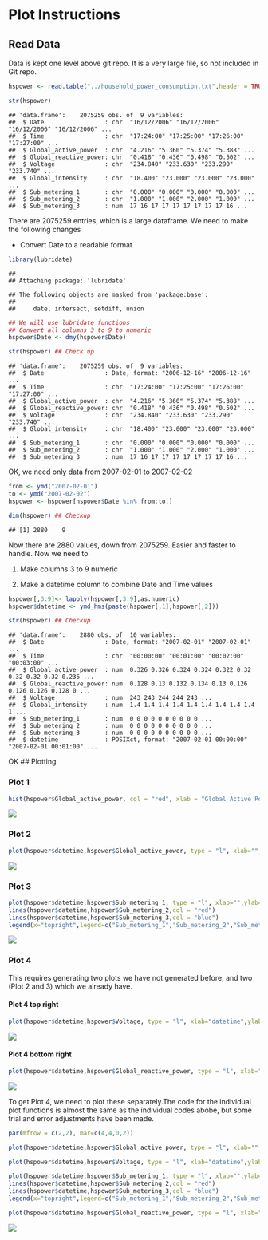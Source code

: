 Plot Instructions
================

## Read Data

Data is kept one level above git repo. It is a very large file, so not
included in Git repo.

``` r
hspower <- read.table("../household_power_consumption.txt",header = TRUE, sep = ";")
```

``` r
str(hspower)
```

    ## 'data.frame':    2075259 obs. of  9 variables:
    ##  $ Date                 : chr  "16/12/2006" "16/12/2006" "16/12/2006" "16/12/2006" ...
    ##  $ Time                 : chr  "17:24:00" "17:25:00" "17:26:00" "17:27:00" ...
    ##  $ Global_active_power  : chr  "4.216" "5.360" "5.374" "5.388" ...
    ##  $ Global_reactive_power: chr  "0.418" "0.436" "0.498" "0.502" ...
    ##  $ Voltage              : chr  "234.840" "233.630" "233.290" "233.740" ...
    ##  $ Global_intensity     : chr  "18.400" "23.000" "23.000" "23.000" ...
    ##  $ Sub_metering_1       : chr  "0.000" "0.000" "0.000" "0.000" ...
    ##  $ Sub_metering_2       : chr  "1.000" "1.000" "2.000" "1.000" ...
    ##  $ Sub_metering_3       : num  17 16 17 17 17 17 17 17 17 16 ...

There are 2075259 entries, which is a large dataframe. We need to make
the following changes

- Convert Date to a readable format

``` r
library(lubridate)
```

    ## 
    ## Attaching package: 'lubridate'

    ## The following objects are masked from 'package:base':
    ## 
    ##     date, intersect, setdiff, union

``` r
## We will use lubridate functions
## Convert all columns 3 to 9 to numeric
hspower$Date <- dmy(hspower$Date)
```

``` r
str(hspower) ## Check up
```

    ## 'data.frame':    2075259 obs. of  9 variables:
    ##  $ Date                 : Date, format: "2006-12-16" "2006-12-16" ...
    ##  $ Time                 : chr  "17:24:00" "17:25:00" "17:26:00" "17:27:00" ...
    ##  $ Global_active_power  : chr  "4.216" "5.360" "5.374" "5.388" ...
    ##  $ Global_reactive_power: chr  "0.418" "0.436" "0.498" "0.502" ...
    ##  $ Voltage              : chr  "234.840" "233.630" "233.290" "233.740" ...
    ##  $ Global_intensity     : chr  "18.400" "23.000" "23.000" "23.000" ...
    ##  $ Sub_metering_1       : chr  "0.000" "0.000" "0.000" "0.000" ...
    ##  $ Sub_metering_2       : chr  "1.000" "1.000" "2.000" "1.000" ...
    ##  $ Sub_metering_3       : num  17 16 17 17 17 17 17 17 17 16 ...

OK, we need only data from 2007-02-01 to 2007-02-02

``` r
from <- ymd("2007-02-01")
to <- ymd("2007-02-02")
hspower <- hspower[hspower$Date %in% from:to,]
```

``` r
dim(hspower) ## Checkup
```

    ## [1] 2880    9

Now there are 2880 values, down from 2075259. Easier and faster to
handle. Now we need to

1.  Make columns 3 to 9 numeric

2.  Make a datetime column to combine Date and Time values

``` r
hspower[,3:9]<- lapply(hspower[,3:9],as.numeric)
hspower$datetime <- ymd_hms(paste(hspower[,1],hspower[,2]))
```

``` r
str(hspower) ## Checkup
```

    ## 'data.frame':    2880 obs. of  10 variables:
    ##  $ Date                 : Date, format: "2007-02-01" "2007-02-01" ...
    ##  $ Time                 : chr  "00:00:00" "00:01:00" "00:02:00" "00:03:00" ...
    ##  $ Global_active_power  : num  0.326 0.326 0.324 0.324 0.322 0.32 0.32 0.32 0.32 0.236 ...
    ##  $ Global_reactive_power: num  0.128 0.13 0.132 0.134 0.13 0.126 0.126 0.126 0.128 0 ...
    ##  $ Voltage              : num  243 243 244 244 243 ...
    ##  $ Global_intensity     : num  1.4 1.4 1.4 1.4 1.4 1.4 1.4 1.4 1.4 1 ...
    ##  $ Sub_metering_1       : num  0 0 0 0 0 0 0 0 0 0 ...
    ##  $ Sub_metering_2       : num  0 0 0 0 0 0 0 0 0 0 ...
    ##  $ Sub_metering_3       : num  0 0 0 0 0 0 0 0 0 0 ...
    ##  $ datetime             : POSIXct, format: "2007-02-01 00:00:00" "2007-02-01 00:01:00" ...

OK \## Plotting

### Plot 1

``` r
hist(hspower$Global_active_power, col = "red", xlab = "Global Active Power (kilowatts)", main = "Global Active Power")
```

![](CodeBook_files/figure-gfm/unnamed-chunk-9-1.png)<!-- -->

### Plot 2

``` r
plot(hspower$datetime,hspower$Global_active_power, type = "l", xlab="",ylab="Global Active Power (kilowatts)")
```

![](CodeBook_files/figure-gfm/unnamed-chunk-10-1.png)<!-- -->

### Plot 3

``` r
plot(hspower$datetime,hspower$Sub_metering_1, type = "l", xlab="",ylab="Energy sub metering")
lines(hspower$datetime,hspower$Sub_metering_2,col = "red")
lines(hspower$datetime,hspower$Sub_metering_3,col = "blue")
legend(x="topright",legend=c("Sub_metering_1","Sub_metering_2","Sub_metering_3"), col=c("black","red","blue"), lwd=2, box.lwd=0)
```

![](CodeBook_files/figure-gfm/unnamed-chunk-11-1.png)<!-- -->

### Plot 4

This requires generating two plots we have not generated before, and two
(Plot 2 and 3) which we already have.

#### Plot 4 top right

``` r
plot(hspower$datetime,hspower$Voltage, type = "l", xlab="datetime",ylab="Voltage")
```

![](CodeBook_files/figure-gfm/unnamed-chunk-12-1.png)<!-- -->

#### Plot 4 bottom right

``` r
plot(hspower$datetime,hspower$Global_reactive_power, type = "l", xlab="datetime",ylab="Global_Reactive_Power")
```

![](CodeBook_files/figure-gfm/unnamed-chunk-13-1.png)<!-- -->

To get Plot 4, we need to plot these separately.The code for the
individual plot functions is almost the same as the individual codes
abobe, but some trial and error adjustments have been made.

``` r
par(mfrow = c(2,2), mar=c(4,4,0,2))

plot(hspower$datetime,hspower$Global_active_power, type = "l", xlab="",ylab="Global Active Power")

plot(hspower$datetime,hspower$Voltage, type = "l", xlab="datetime",ylab="Voltage")

plot(hspower$datetime,hspower$Sub_metering_1, type = "l", xlab="",ylab="Energy sub metering")
lines(hspower$datetime,hspower$Sub_metering_2,col = "red")
lines(hspower$datetime,hspower$Sub_metering_3,col = "blue")
legend(x="topright",legend=c("Sub_metering_1","Sub_metering_2","Sub_metering_3"), col=c("black","red","blue"), lwd=2, box.lwd = 0)

plot(hspower$datetime,hspower$Global_reactive_power, type = "l", xlab="datetime",ylab="Global_Reactive_Power")
```

![](CodeBook_files/figure-gfm/unnamed-chunk-14-1.png)<!-- -->

